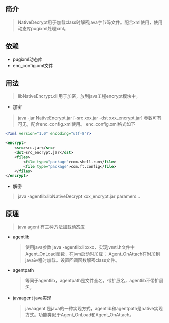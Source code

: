 ## 简介
> NativeDecrypt用于加载class时解密java字节码文件。配合xml使用，使用动态库pugixml处理xml。

## 依赖
* pugixml动态库
* enc_config.xml文件

## 用法
> libNativeEncrypt.dll用于加密，放到java工程encrypt模块中。
* 加密
>java -jar NativeEncrypt.jar [-src xxx.jar -dst xxx_encrypt.jar] 参数可有可无，配合enc_config.xml使用。
 enc_config.xml格式如下
 ```xml
 <?xml version="1.0" encoding="utf-8"?>
 
 <encrypt>
     <src>src.jar</src>
     <dst>src_encrypt.jar</dst>
     <files>
         <file type="package">com.shell.run</file>
         <file type="package">com.ft.config</file>
     </files>
 </encrypt>
 ```
* 解密
>java -agentlib:libNativeDecrypt xxx_encrypt.jar paramers...

## 原理
> java agent 有三种方法加载动态库
* agentlib
    > 使用java参数 java -agentlib:libxxx，实现jvmti.h文件中Agent_OnLoad函数，在jvm启动时加载；
    Agent_OnAttach在附加到java进程时加载。设置回调函数解密class文件。
* agentpath
    > 等同于agentlib，agentpath是文件全名，带扩展名，agentlib不带扩展名。
* javaagent java实现
    > javaagent 是java的一种实现方式，agentlib和agentpath是native实现方式。功能类似于Agent_OnLoad和Agent_OnAttach。

